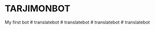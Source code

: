 # TARJIMONBOT
My first bot
#   t r a n s l a t e b o t  
 #   t r a n s l a t e b o t  
 #   t r a n s l a t e b o t  
 #   t r a n s l a t e b o t  
 